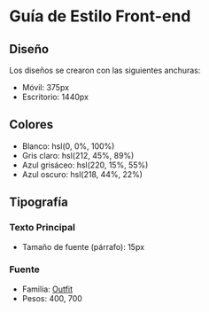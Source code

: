 # Guía de Estilo Front-end

## Diseño

Los diseños se crearon con las siguientes anchuras:

- Móvil: 375px
- Escritorio: 1440px

## Colores

- Blanco: hsl(0, 0%, 100%)
- Gris claro: hsl(212, 45%, 89%)
- Azul grisáceo: hsl(220, 15%, 55%)
- Azul oscuro: hsl(218, 44%, 22%)

## Tipografía

### Texto Principal

- Tamaño de fuente (párrafo): 15px

### Fuente

- Familia: [Outfit](https://fonts.google.com/specimen/Outfit)
- Pesos: 400, 700